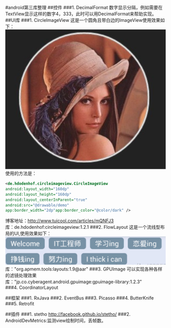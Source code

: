 #android第三库整理
##控件
###1. DecimalFormat
数字显示分隔，例如需要在TextView显示这样的数字4，333，此时可以用DecimalFormat来帮助实现。
##UI库
###1. CircleImageView 
这是一个圆角且带白边的ImageView使用效果如下：
![](https://github.com/MerlinYu/blog/raw/master/blog_file/android/ui/circleImage.png)
<br>
使用的方法是：
```xml
<de.hdodenhof.circleimageview.CircleImageView
android:layout_width="160dp"
android:layout_height="160dp"
android:layout_centerInParent="true"
android:src="@drawable/demo"
app:border_width="2dp"app:border_color="@color/dark" />
```
博客地址：http://www.tuicool.com/articles/mQNFJ3<br>
库：de.hdodenhof:circleimageview:1.2.1
###2. FlowLayout
这是一个流线型布局的UI,使用效果如下：<br>
![](https://github.com/MerlinYu/blog/raw/master/blog_file/android/ui/flowlayout.png)<br>
库："org.apmem.tools:layouts:1.9@aar"
###3. GPUImage
可以实现各种各样的滤镜处理效果<br>
库："jp.co.cyberagent.android.gpuimage:gpuimage-library:1.2.3”<br>
###4. CoordinatorLayout

##框架
###1. RxJava
###2. EventBus
###3. Picasso
###4. ButterKnife
###5. Retrofit

##插件
###1. stetho http://facebook.github.io/stetho/
###2. AndroidDevMetrics:监测view绘制时间，丢帧数。



